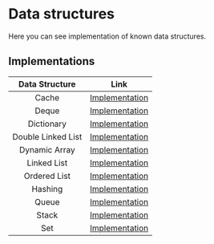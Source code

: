 # Data structures

Here you can see implementation of known data structures.

## Implementations

| Data Structure     | Link                                                                                              |
|:------------------:|:-------------------------------------------------------------------------------------------------:|
| Cache              | [Implementation](https://github.com/AlexandrPirogov/data_structures/tree/main/go/cache)           |
| Deque              | [Implementation](https://github.com/AlexandrPirogov/data_structures/tree/main/go/deque)           |
| Dictionary         | [Implementation](https://github.com/AlexandrPirogov/data_structures/tree/main/go/dict)            |
| Double Linked List | [Implementation](https://github.com/AlexandrPirogov/data_structures/tree/main/go/doublelinkedlist)|
| Dynamic Array      | [Implementation](https://github.com/AlexandrPirogov/data_structures/tree/main/go/dynamicarry)     |
| Linked List        | [Implementation](https://github.com/AlexandrPirogov/data_structures/tree/main/go/linkedlist)      |
| Ordered List       | [Implementation](https://github.com/AlexandrPirogov/data_structures/tree/main/go/orderedlist)     |
| Hashing            | [Implementation](https://github.com/AlexandrPirogov/data_structures/tree/main/go/hashing)         |
| Queue              | [Implementation](https://github.com/AlexandrPirogov/data_structures/tree/main/go/queue)           |
| Stack              | [Implementation](https://github.com/AlexandrPirogov/data_structures/tree/main/go/stack)           |
| Set                | [Implementation](https://github.com/AlexandrPirogov/data_structures/tree/main/go/set)             |
